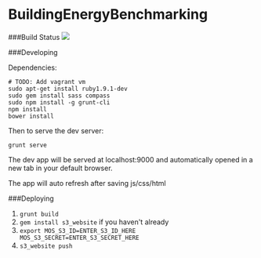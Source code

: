 BuildingEnergyBenchmarking
==========================

###Build Status
[![](https://travis-ci.org/azavea/mos-energy-benchmark.svg?branch=develop)](https://travis-ci.org/azavea/mos-energy-benchmark)

###Developing

Dependencies:
```
# TODO: Add vagrant vm
sudo apt-get install ruby1.9.1-dev
sudo gem install sass compass
sudo npm install -g grunt-cli
npm install
bower install
```

Then to serve the dev server:
```
grunt serve
```

The dev app will be served at localhost:9000 and automatically opened in a new tab in your default browser.

The app will auto refresh after saving js/css/html

###Deploying

1. `grunt build`
2. `gem install s3_website` if you haven't already
3. `export MOS_S3_ID=ENTER_S3_ID_HERE MOS_S3_SECRET=ENTER_S3_SECRET_HERE`
4. `s3_website push`

